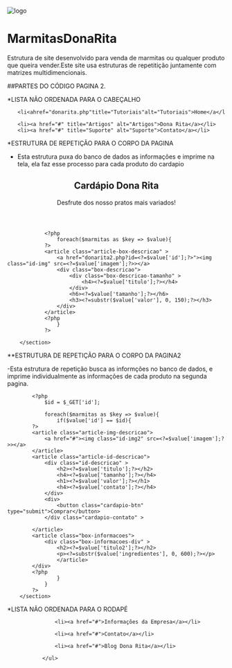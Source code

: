 ![logo](https://user-images.githubusercontent.com/105613391/184236911-634190b5-6cd0-478a-9b4d-dd27ce01e509.png)
# MarmitasDonaRita

Estrutura de site desenvolvido para venda de marmitas ou qualquer produto que queira vender.Este site usa estruturas de repetitição juntamente com matrizes multidimencionais.


##PARTES DO CÓDIGO PAGINA 2.

*LISTA NÃO ORDENADA PARA O CABEÇALHO

<ul>

	<li<ahref="donarita.php"title="Tutoriais"alt="Tutoriais">Home</a</li>
	
	<li><a href="#" title="Artigos" alt="Artigos">Dona Rita</a></li>			
	<li><a href="#" title="Suporte" alt="Suporte">Contato</a></li>
	
</ul>


*ESTRUTURA DE REPETIÇÃO PARA O CORPO DA PAGINA

- Esta estrutura puxa do banco de dados as informações e imprime na tela, ela faz esse processo para cada produto do cardapio

<section class="main-cardapio">
                <header class="main-cardapio-header2">
                    <h1>Cardápio Dona Rita</h1>
                    <p>Desfrute dos nosso pratos mais variados!</p>
                </header>
            
                <?php
				    foreach($marmitas as $key => $value){
			    ?>
			    <article class="article-box-descricao" >
				    <a href="donarita2.php?id=<?=$value['id'];?>"><img class="id-img" src=<?=$value['imagem'];?>></a>
				    <div class="box-descricao"> 
                        <div class="box-descricao-tamanho" >
                            <h4><?=$value['titulo'];?></h4>
                        </div>
                        <h6><?=$value['tamanho'];?></h6>
				        <h3><?=substr($value['valor'], 0, 150);?></h3>                
                    </div>
			    </article>
			    <?php
				    }
			    ?>
            
        </section>


**ESTRUTURA DE REPETIÇÃO PARA O CORPO DA PAGINA2

-Esta estrutura de repetição busca as informções no banco de dados, e imprime individualmente as informações de cada produto na segunda pagina.

<section class="main-cardapio">
            
            <?php
                $id = $_GET['id'];

				foreach($marmitas as $key => $value){
                    if($value['id'] == $id){
			?>
			<article class="article-img-descricao">
				<a href="#"><img class="id-img2" src=<?=$value['imagem'];?>></a>               	
			</article>           
            <article class="article-id-descricao">
                <div class="id-descricao" >
                    <h2><?=$value['titulo'];?></h2>
                    <h4><?=$value['tamanho'];?></h4>
				    <h1><?=$value['valor'];?></h1>
                    <h4><?=$value['contato'];?></h4>
                </div>
                <div>
                    <button class="cardapio-btn" type="submit">Comprar</button>
                </div class="cardapio-contato" > 
                              
            </article>
            <article class="box-informacoes">
                <div class="box-informacoes-div" >
                    <h2><?=$value['titulo2'];?></h2>
                    <p><?=substr($value['ingredientes'], 0, 600);?></p>   
                    </article>
            </div>
			<?php
                    }
				}
			?>
        </section>
        
*LISTA NÃO ORDENADA PARA O RODAPÉ
<ul>

                <li><a href="#">Informações da Empresa</a></li>
		
                <li><a href="#">Contato</a></li>
		
                <li><a href="#">Blog Dona Rita</a></li>

            </ul>
